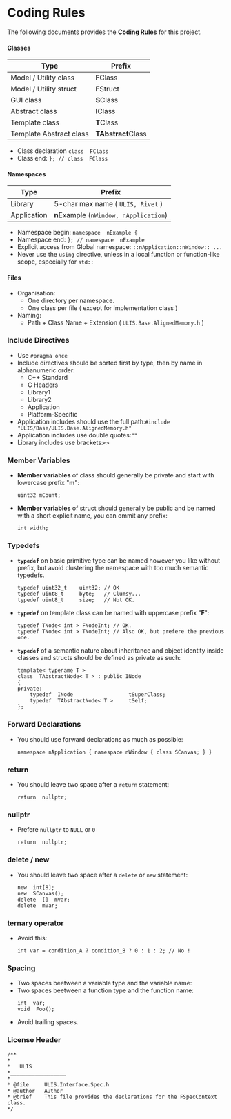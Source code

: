 # Coding Rules

The following documents provides the **Coding Rules** for this project.

#### Classes
|Type                   |Prefix                 |
|-----------------------|-----------------------|
|Model / Utility class  |**F**Class             |
|Model / Utility struct |**F**Struct            |
|GUI class              |**S**Class             |
|Abstract class         |**I**Class             |
|Template class         |**T**Class             |
|Template Abstract class|**TAbstract**Class     |
- Class declaration `class  FClass`
- Class end: `}; // class  FClass`

#### Namespaces
|Type           |Prefix                                 |
|---------------|---------------------------------------|
|Library        |5-char max name ( `ULIS, Rivet` )      |
|Application    |**n**Example (`nWindow, nApplication`) |
- Namespace begin: `namespace  nExample {`
- Namespace end: `}; // namespace  nExample`
- Explicit access from Global namespace: `::nApplication::nWindow:: ... `
- Never use the `using` directive, unless in a local function or function-like scope, especially for `std::`

#### Files
- Organisation:
    - One directory per namespace.
    - One class per file ( except for implementation class )
- Naming:
    - Path + Class Name + Extension ( `ULIS.Base.AlignedMemory.h` )

### Include Directives
- Use `#pragma once`
- Include directives should be sorted first by type, then by name in alphanumeric order:
    - C++ Standard
    - C Headers
    - Library1
    - Library2
    - Application
    - Platform-Specific
- Application includes should use the full path:`#include "ULIS/Base/ULIS.Base.AlignedMemory.h"`
- Application includes use double quotes:`""`
- Library includes use brackets:`<>`

### Member Variables
- **Member variables** of class should generally be private and start with lowercase prefix "**m**":
    ```
    uint32 mCount;
    ```
- **Member variables** of struct should generally be public and be named with a short explicit name, you can ommit any prefix:
    ```
    int width;
    ```
    
### Typedefs
- **`typedef`** on basic primitive type can be named however you like without prefix, but avoid clustering the namespace with too much semantic typedefs.
    ```
    typedef uint32_t    uint32; // OK
    typedef uint8_t     byte;   // Clumsy...
    typedef uint8_t     size;   // Not OK.
    ```

- **`typedef`** on template class can be named with uppercase prefix "**F**":
    ```
    typedef TNode< int > FNodeInt; // OK.
    typedef TNode< int > TNodeInt; // Also OK, but prefere the previous one.
    ```

- **`typedef`** of a semantic nature about inheritance and object identity inside classes and structs should be defined as private as such:
    ```
    template< typename T >
    class  TAbstractNode< T > : public INode
    {
    private:
        typedef  INode                  tSuperClass;
        typedef  TAbstractNode< T >     tSelf;
    };
    ``` 

### Forward Declarations
- You should use forward declarations as much as possible:
    ```
    namespace nApplication { namespace nWindow { class SCanvas; } }
    ```

### return
- You should leave two space after a `return` statement:
    ```
    return  nullptr;
    ```

### nullptr
- Prefere `nullptr` to `NULL` or `0`
    ```
    return  nullptr;
    ```

### delete / new
- You should leave two space after a `delete` or `new` statement:
    ```
    new  int[8];
    new  SCanvas();
    delete  []  mVar;
    delete  mVar;
    ```

### ternary operator
- Avoid this:
    ```
    int var = condition_A ? condition_B ? 0 : 1 : 2; // No !
    ```

### Spacing
- Two spaces beetween a variable type and the variable name:
- Two spaces beetween a function type and the function name:
    ```
    int  var;
    void  Foo();
    ```
- Avoid trailing spaces.

### License Header
```
/**
*
*   ULIS
*__________________
*
* @file     ULIS.Interface.Spec.h
* @author   Author
* @brief    This file provides the declarations for the FSpecContext class.
*/
```